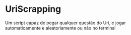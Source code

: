 # UriScrapping
Um script capaz de pegar qualquer questão do Uri, e jogar automaticamente e aleatoriamente ou não no terminal
